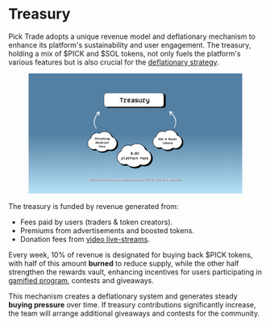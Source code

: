 # Treasury

Pick Trade adopts a unique revenue model and deflationary mechanism to enhance its platform's sustainability and user engagement. The treasury, holding a mix of $PICK and $SOL tokens, not only fuels the platform's various features but is also crucial for the [deflationary strategy](./).&#x20;

<figure><img src="../../.gitbook/assets/Treasury.png" alt=""><figcaption></figcaption></figure>

The treasury is funded by revenue generated from:&#x20;

* Fees paid by users (traders & token creators).
* Premiums from advertisements and boosted tokens.
* Donation fees from [video live-streams](../../the-platform/video-live-streams/).

Every week, 10% of revenue is designated for buying back $PICK tokens, with half of this amount **burned** to reduce supply, while the other half strengthen the rewards vault, enhancing incentives for users participating in [gamified program](../../the-platform/images-and-media.md), contests and giveaways.&#x20;

This mechanism creates a deflationary system and generates steady **buying pressure** over time. If treasury contributions significantly increase, the team will arrange additional giveaways and contests for the community.
